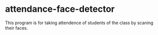 # attendance-face-detector
This program is for taking attendence of students of the class by scaning their faces.
